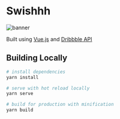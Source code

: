 # Swishhh
![banner](https://i.imgur.com/rOmIIcs.png)

Built using [Vue.js](http://vuejs.org) and [Dribbble API](https://developer.dribbble.com/v2/)

## Building Locally

``` bash
# install dependencies
yarn install

# serve with hot reload locally
yarn serve

# build for production with minification
yarn build
